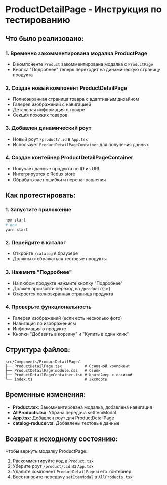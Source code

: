 # ProductDetailPage - Инструкция по тестированию

## Что было реализовано:

### 1. **Временно закомментирована модалка ProductPage**
- В компоненте `Product` закомментирована модалка с `ProductPage`
- Кнопка "Подробнее" теперь переходит на динамическую страницу продукта

### 2. **Создан новый компонент ProductDetailPage**
- Полноэкранная страница товара с адаптивным дизайном
- Галерея изображений с навигацией
- Детальная информация о товаре
- Секция похожих товаров

### 3. **Добавлен динамический роут**
- Новый роут `/product/:id` в `App.tsx`
- Использует `ProductDetailPageContainer` для получения данных

### 4. **Создан контейнер ProductDetailPageContainer**
- Получает данные продукта по ID из URL
- Интегрируется с Redux store
- Обрабатывает ошибки и перенаправления

## Как протестировать:

### 1. **Запустите приложение**
```bash
npm start
# или
yarn start
```

### 2. **Перейдите в каталог**
- Откройте `/catalog` в браузере
- Должны отображаться тестовые продукты

### 3. **Нажмите "Подробнее"**
- На любом продукте нажмите кнопку "Подробнее"
- Должен произойти переход на `/product/{id}`
- Откроется полноэкранная страница продукта

### 4. **Проверьте функциональность**
- Галерея изображений (если есть несколько фото)
- Навигация по изображениям
- Информация о продукте
- Кнопки "Добавить в корзину" и "Купить в один клик"

## Структура файлов:

```
src/Components/ProductDetailPage/
├── ProductDetailPage.tsx          # Основной компонент
├── ProductDetailPage.module.css   # Стили
├── ProductDetailPageContainer.tsx # Контейнер с логикой
└── index.ts                       # Экспорты
```

## Временные изменения:

- **Product.tsx**: Закомментирована модалка, добавлена навигация
- **AllProducts.tsx**: Убрана передача setItemModal
- **App.tsx**: Добавлен роут для ProductDetailPage
- **catalog-reducer.ts**: Добавлены тестовые данные

## Возврат к исходному состоянию:

Чтобы вернуть модалку ProductPage:

1. Раскомментируйте код в `Product.tsx`
2. Уберите роут `/product/:id` из `App.tsx`
3. Удалите компонент `ProductDetailPage` и его контейнер
4. Восстановите передачу `setItemModal` в `AllProducts.tsx`
